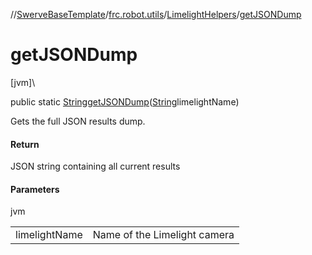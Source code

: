 //[SwerveBaseTemplate](../../../index.md)/[frc.robot.utils](../index.md)/[LimelightHelpers](index.md)/[getJSONDump](get-j-s-o-n-dump.md)

# getJSONDump

[jvm]\

public static [String](https://docs.oracle.com/javase/8/docs/api/java/lang/String.html)[getJSONDump](get-j-s-o-n-dump.md)([String](https://docs.oracle.com/javase/8/docs/api/java/lang/String.html)limelightName)

Gets the full JSON results dump.

#### Return

JSON string containing all current results

#### Parameters

jvm

| | |
|---|---|
| limelightName | Name of the Limelight camera |

